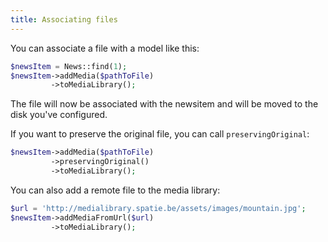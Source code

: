 ```yaml
---
title: Associating files
---
```


You can associate a file with a model like this:

```php
$newsItem = News::find(1);
$newsItem->addMedia($pathToFile)
         ->toMediaLibrary();
```

The file will now be associated with the newsitem and will be moved to the disk you've configured.

If you want to preserve the original file, you can call `preservingOriginal`:

```php
$newsItem->addMedia($pathToFile)
         ->preservingOriginal()
         ->toMediaLibrary();
```

You can also add a remote file to the media library:

```php
$url = 'http://medialibrary.spatie.be/assets/images/mountain.jpg';
$newsItem->addMediaFromUrl($url)
         ->toMediaLibrary();
```

